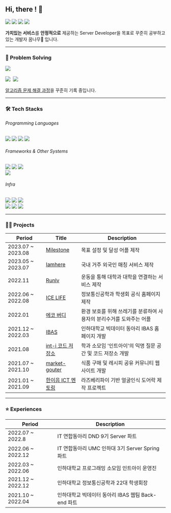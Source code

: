 ## Hi, there ! 🖤

<a href="https://mingyum119.tistory.com/"><img src="https://img.shields.io/badge/Blog-000000?style=flat-square&logo=Tistory&logoColor=white"/></a>
<a href="https://www.instagram.com/gyeomi_08.31/"><img src="https://img.shields.io/badge/Instagram-E4405F?style=flat-square&logo=instagram&logoColor=white"/></a>
<a href="mailto:mingyum119@naver.com"><img src="https://img.shields.io/badge/EMAIL-EA4335?style=flat-square&logo=gmail&logoColor=white"/></a>
  <a href="https://hits.seeyoufarm.com"><img src="https://hits.seeyoufarm.com/api/count/incr/badge.svg?url=https%3A%2F%2Fgithub.com%2FMingyum-Kim&count_bg=%2379C83D&title_bg=%23555555&icon=&icon_color=%23E7E7E7&title=hits&edge_flat=false"/></a>
  
**가치있는 서비스**를 **안정적으로** 제공하는 Server Developer을 목표로 꾸준히 공부하고 있는 개발자 꿈나무🌳 입니다. 

* * * 

### 🧩 Problem Solving 

<p>
  <img src="http://mazassumnida.wtf/api/v2/generate_badge?boj=gms08194">
  <br>
  <br>
  <a href="https://www.acmicpc.net/user/gms08194"><img src="https://img.shields.io/badge/BOJ-3766AB?style=flat-square&logo=Bloglovin&logoColor=white"/></a>&nbsp </a>
  <a href="https://www.algospot.com/user/profile/170234"><img src="https://img.shields.io/badge/Algospot-C02942?style=flat-square&logo=circleci&logoColor=white"/></a>&nbsp </a>
</p>

[알고리즘 문제 해결 과정](https://github.com/Mingyum-Kim/Algorithm)을 꾸준히 기록 중입니다.

* * * 

### 🛠 Tech Stacks 

###### Programming Languages
<p>
  <img src="https://img.shields.io/badge/C++-00599C?style=flat-square&logo=c%2B%2B&logoColor=white"> 
  <img src="https://img.shields.io/badge/Python-3776AB?style=flat-square&logo=Python&logoColor=white">
  <img src="https://img.shields.io/badge/JAVA-FF7800?style=flat-square&logo=&logoColor=white">
  <img src="https://img.shields.io/badge/JavaScript-F7DF1E?style=flat-square&logo=JavaScript&logoColor=white">
</p>

###### Frameworks & Other Systems 
<p>
  <img src="https://img.shields.io/badge/Spring boot-6DB33F?style=flat-square&logo=Spring%20Boot&logoColor=white">
  <img src="https://img.shields.io/badge/Node.js-339933?style=flat-square&logo=Node.js&logoColor=white">
  <img src="https://img.shields.io/badge/Express-000000?style=flat-square&logo=Express&logoColor=white">
  <br>
  <img src="https://img.shields.io/badge/MySQL-4479A1?style=flat-square&logo=MySQL&logoColor=white">
</p>

###### Infra
<p>
  <img src="https://img.shields.io/badge/Amazon EC2-FF9900?style=flat-square&logo=Amazon%20EC2&logoColor=white">
  <img src="https://img.shields.io/badge/Amazon RDS-527FFF?style=flat-square&logo=Amazon%20RDS&logoColor=white">
  <img src="https://img.shields.io/badge/Amazon S3-569A31?style=flat-square&logo=Amazon%20S3&logoColor=white">
  <br>
  <img src="https://img.shields.io/badge/Jenkins-D24939?style=flat-square&logo=jenkins&logoColor=white">
  <img src="https://img.shields.io/badge/Docker-2496ED?style=flat-square&logo=Docker&logoColor=white">
    <img src="https://img.shields.io/badge/kubernetes-326CE5?style=flat-square&logo=kubernetes&logoColor=white">
</p>
  

* * *

### 👩‍💻 Projects

|Period|Title|Description|
|---|---|---|
|2023.07 ~ 2023.08|[Milestone](https://github.com/dnd-side-project/dnd-9th-1-backend)|목표 설정 및 달성 어플 제작|
|2023.05 ~ 2023.07|[Iamhere](https://github.com/Mingyum-Kim/Iamhere)|국내 거주 외국인 매칭 서비스 제작|
|2022.11|[Runlv](https://github.com/University-MakeUs-Challenge/3rd-hackathon-Team4)|운동을 통해 대학과 대학을 연결하는 서비스 제작|
|2022.06 ~ 2022.08|[ICE LIFE](https://github.com/ICE-LIFE/ICE-LIFE-Backend)|정보통신공학과 학생회 공식 홈페이지 제작 |
|2022.01|[에코 버디](https://github.com/Mingyum-Kim/Inha-hackathon-ECOding)|환경 보호를 위해 쓰레기를 분류하여 사용자의 분리수거를 도와주는 어플|
|2021.12 ~ 2022.03|[IBAS](https://github.com/InhaBas/Inhabas.com-api)|인하대학교 빅데이터 동아리 IBAS 홈페이지 개발 |
|2021.08|[int-i 코드 저장소](https://github.com/int-i/int-i-official-site)|학과 소모임 '인트아이'의 익명 질문 공간 및 코드 저장소 개발|
|2021.07 ~ 2021.10|[market-gouter](https://github.com/haeun-i/market-gouter)|식품 구매 및 레시피 공유 커뮤니티 웹사이트 개발|
|2021.01 ~ 2021.09|[한이음 ICT 멘토링](https://mingyum119.tistory.com/99)|라즈베리파이 기반 얼굴인식 도어락 제작 프로젝트|

* * * 

### ⭐ Experiences

|Period|Description|
|---|---|
|2022.07 ~ 2022.8|IT 연합동아리 DND 9기 Server 파트|
|2022.06 ~ 2022.12|IT 연합동아리 UMC 인하대 3기 Server Spring 파트|
|2022.03 ~ 2022.06|인하대학교 프로그래밍 소모임 인트아이 운영진 |
|2021.12 ~ 2022.12|인하대학교 정보통신공학과 22대 학생회장 |
|2021.10 ~ 2022.04|인하대학교 빅데이터 동아리 IBAS 웹팀 Back-end 파트 |
